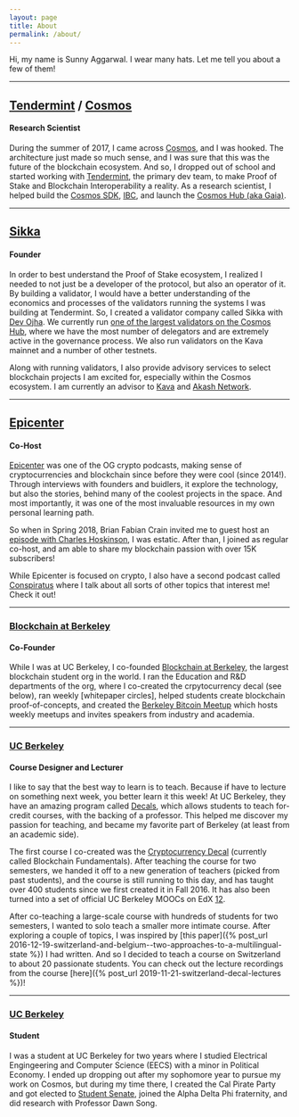 ```yaml
---
layout: page
title: About
permalink: /about/
---
```


Hi, my name is Sunny Aggarwal.  I wear many hats.  Let me tell you about a few of them!

---

## [Tendermint](https://tendermint.com/) / [Cosmos](https://cosmos.network/)

#### Research Scientist

During the summer of 2017, I came across [Cosmos](https://cosmos.network/), and I was hooked.  The architecture just made so much sense, and I was sure that this was the future of the blockchain ecosystem.  And so, I dropped out of school and started working with [Tendermint](https://tendermint.com/), the primary dev team, to make Proof of Stake and Blockchain Interoperability a reality.  As a research scientist, I helped build the [Cosmos SDK](https://cosmos.network/sdk), [IBC](https://cosmos.network/ibc), and launch the [Cosmos Hub (aka Gaia)](https://hub.cosmos.network/master/hub-overview/overview.html).

---

## [Sikka](https://sikka.tech/)
#### Founder

In order to best understand the Proof of Stake ecosystem, I realized I needed to not just be a developer of the protocol, but also an operator of it.  By building a validator, I would have a better understanding of the economics and processes of the validators running the systems I was building at Tendermint.  So, I created a validator company called Sikka with [Dev Ojha](https://www.linkedin.com/in/dev-ojha-0/).  We currently run [one of the largest validators on the Cosmos Hub](https://www.mintscan.io/validators/cosmosvaloper1ey69r37gfxvxg62sh4r0ktpuc46pzjrm873ae8?delegators=1&powerEvents=1&proposedBlocks=1), where we have the most number of delegators and are extremely active in the governance process.  We also run validators on the Kava mainnet and a number of other testnets.

Along with running validators, I also provide advisory services to select blockchain projects I am excited for, especially within the Cosmos ecosystem.  I am currently an advisor to [Kava](https://www.kava.io/) and [Akash Network](https://akash.network/).

---

## [Epicenter](https://epicenter.tv/)

#### Co-Host

[Epicenter](https://epicenter.tv/) was one of the OG crypto podcasts, making sense of cryptocurrencies and blockchain since before they were cool (since 2014!).  Through interviews with founders and buidlers, it explore the technology, but also the stories, behind many of the coolest projects in the space.  And most importantly, it was one of the most invaluable resources in my own personal learning path.

So when in Spring 2018, Brian Fabian Crain invited me to guest host an [episode with Charles Hoskinson](https://www.youtube.com/watch?v=2DFYBb_zOpc), I was estatic.  After than, I joined as regular co-host, and am able to share my blockchain passion with over 15K subscribers!

While Epicenter is focused on crypto, I also have a second podcast called [Conspiratus](http://www.conspirat.us/) where I talk about all sorts of other topics that interest me!  Check it out!

---

### [Blockchain at Berkeley](https://blockchain.berkeley.edu/)

#### Co-Founder

While I was at UC Berkeley, I co-founded [Blockchain at Berkeley](https://blockchain.berkeley.edu/), the largest blockchain student org in the world.  I ran the Education and R&D departments of the org, where I co-created the crpytocurrency decal (see below), ran weekly [whitepaper circles], helped students create blockchain proof-of-concepts, and created the [Berkeley Bitcoin Meetup](https://www.meetup.com/Berkeley-Bitcoin-Meetup/) which hosts weekly meetups and invites speakers from industry and academia.

---

### [UC Berkeley](https://www.berkeley.edu/)

#### Course Designer and Lecturer

I like to say that the best way to learn is to teach.  Because if have to lecture on something next week, you better learn it this week!  At UC Berkeley, they have an amazing program called [Decals](https://decal.berkeley.edu/), which allows students to teach for-credit courses, with the backing of a professor.  This helped me discover my passion for teaching, and became my favorite part of Berkeley (at least from an academic side).

The first course I co-created was the [Cryptocurrency Decal](https://blockchain.berkeley.edu/courses/spring-2020-fundamentals-decal/) (currently called Blockchain Fundamentals).  After teaching the course for two semesters, we handed it off to a new generation of teachers (picked from past students), and the course is still running to this day, and has taught over 400 students since we first created it in Fall 2016.  It has also been turned into a set of official UC Berkeley MOOCs on EdX [1](https://www.edx.org/course/bitcoin-and-cryptocurrencies)[2](https://www.edx.org/course/blockchain-technology).

After co-teaching a large-scale course with hundreds of students for two semesters, I wanted to solo teach a smaller more intimate course.  After exploring a couple of topics, I was inspired by [this paper]({% post_url 2016-12-19-switzerland-and-belgium--two-approaches-to-a-multilingual-state %}) I had written.  And so I decided to teach a course on Switzerland to about 20 passionate students.  You can check out the lecture recordings from the course [here]({% post_url 2019-11-21-switzerland-decal-lectures %})!

---

### [UC Berkeley](https://www.berkeley.edu/)

#### Student

I was a student at UC Berkeley for two years where I studied Electrical Engingeering and Computer Science (EECS) with a minor in Political Economy.  I ended up dropping out after my sophomore year to pursue my work on Cosmos, but during my time there, I created the Cal Pirate Party and got elected to [Student Senate](https://asuc.org/), joined the Alpha Delta Phi fraternity, and did research with Professor Dawn Song.
